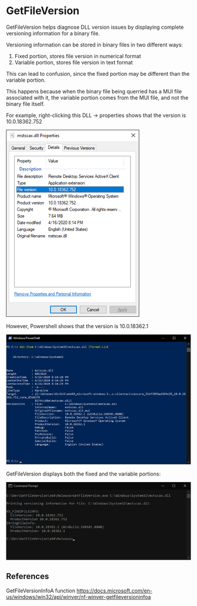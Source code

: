 # GetFileVersion

GetFileVersion helps diagnose DLL version issues by displaying complete versioning information for a binary file.

Versioning information can be stored in binary files in two different ways: 

1. Fixed portion, stores file version in numerical format 
2. Variable portion, stores file version in text format

This can lead to confusion, since the fixed portion may be different than the variable portion.

This happens because when the binary file being querried has a MUI file associated with it, the variable portion comes from the MUI file, and not the binary file itself.

For example, right-clicking this DLL -> properties shows that the version is 10.0.18362.752

![Alt text](screenshot2.png?raw=true "Image2")

However, Powershell shows that the version is 10.0.18362.1

![Alt text](screenshot3.png?raw=true "Image3")


GetFileVersion displays both the fixed and the variable portions:

![Alt text](screenshot1.png?raw=true "Image1")







## References

GetFileVersionInfoA function
https://docs.microsoft.com/en-us/windows/win32/api/winver/nf-winver-getfileversioninfoa
